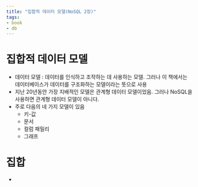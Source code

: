 ```yaml
---
title: "집합적 데이터 모델(NoSQL 2장)"
tags:
- book
- db
---
```


# 집합적 데이터 모델
- 데이터 모델 : 데이터를 인식하고 조작하는 데 사용하는 모델. 그러나 이 책에서는 데이터베이스가 데이터를 구조화하는 모델이라는 뜻으로 사용
- 지난 20년동안 가장 지배적인 모델은 관계형 데이터 모델이었음. 그러나 NoSQL을 사용하면 관계형 데이터 모델이 아니다.
- 주로 다음의 네 가지 모델이 있음
    - 키-값
    - 문서
    - 컬럼 패밀리
    - 그래프

# 집합
- 